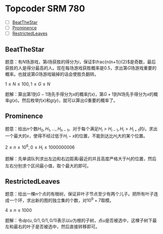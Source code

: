 # Topcoder SRM 780

+ [ ] [BeatTheStar](https://community.topcoder.com/stat?c=problem_statement&pm=16012&rd=17853)
+ [ ] [Prominence](https://community.topcoder.com/stat?c=problem_statement&pm=16011&rd=17853)
+ [ ] [RestrictedLeaves](https://community.topcoder.com/stat?c=problem_statement&pm=15963&rd=17853)

## BeatTheStar

题意：有$N$场游戏，第$i$场获胜的得分为$i$，保证$\frac{n(n+1)}{2}$是奇数，最后获胜的人是得分最高的人。现在每场游戏获胜概率是$0.5$，求出第$G$场游戏重要的概率。也就说第$G$场游戏输掉的话会使胜负翻转。

$1 \le N \le 100, 1 \le G \le N$

题解：算出第$1$到$G-1$场先手得分为$x$的概率$f(x)$，第$G+1$到$N$场先手得分为$x$的概率$g(x)$。然后枚举$f(x)$和$g(y)$，就可以算出$G$重要的概率了。

## Prominence

题意：给出$n$个数$H_0, H_1, \dots, H_{n-1}$。对于每个满足$H_i > H_{i-1},H_i>H_{i+1}$的$i$，求出一个最大的$x$，使得不经过低于$H_i-x$的位置，不能到达比$H_i$大的某个位置。

$2 \le n \le 10^6, 0 \le H_i \le 1000000006$

题解：先单调队列求出左边和右边距离$i$最近的并且高度严格大于$H_i$的位置，然后左右分别求个区间最小值，取个最大的即可。

## RestrictedLeaves

题意：给出一棵$n$个点的有根树，保证非叶子节点至少有两个儿子。把所有叶子连成一个环，求出新的图的独立集的个数，对$10^9+7$取模。

$4 \le n \le 1000$

题解：令$dp(u,0/1,0/1,0/1)$表示以$u$为根的子树，点$u$是否被选中，这棵子树下最左和最右的叶子是否被选中，然后直接转移即可。